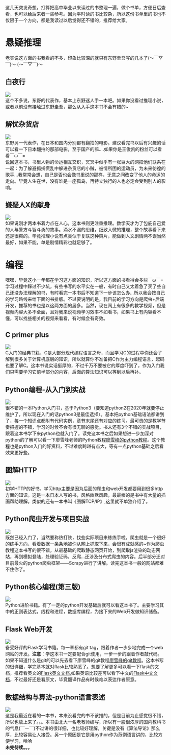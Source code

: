 这几天突发奇想，打算把高中毕业以来读过的书整理一遍，做个书单，方便日后查看，也可以给后来者一些参考。因为平时读的书比较杂，所以这份书单里的书也不仅限于一个方向，都是我读过以后觉得还不错的，推荐给大家。  
# 悬疑推理
老实说这方面的书我看的不多，印象比较深的就只有东野圭吾写的几本了(～￣▽￣)～ (～￣▽￣)～ 
## 白夜行
![](http://p1csf090h.bkt.clouddn.com/%E7%99%BD%E5%A4%9C%E8%A1%8C.jpg)  
这个不多说，东野的代表作，基本上东野迷人手一本吧。如果你没看过推理小说，或者以前没有接触过东野圭吾，那么从入手这本书不会有错的~
## 解忧杂货店
![](http://p1csf090h.bkt.clouddn.com/%E8%A7%A3%E5%BF%A7%E6%9D%82%E8%B4%A7%E5%BA%97.jpg)  
东野另一代表作，在日本和国内分别都有翻拍的电影。建议看完书以后有兴趣的话可以看一下日本翻拍的那部电影，至于国产的嘛....如果你是王俊凯的粉丝可以看看￣ω￣=  
说回这本书，书里人物的命运相互交织，冥冥中似乎有一张巨大的网把他们联系在一起：为了躲避抓捕慌乱中躲进杂货店的小贼，被情所困的运动员，为未来彷徨的歌手...我常常会想，自己是否也会像书里说的那样，无意之间改变了他人的命运的走向。毕竟人生在世，没有谁是一座孤岛，再特立独行的人也必定会受到别人的影响。
## 嫌疑人X的献身
![](http://p1csf090h.bkt.clouddn.com/book/%E5%AB%8C%E7%96%91%E4%BA%BA.jpg)  
如果说刚才两本书着力点在人心，这本书则更注重推理。数学天才为了包庇自己爱的人与警方斗智斗勇的故事。滴水不漏的思维，细致入微的推理，整个故事看下来还是很爽的。毕竟推理小说有点类似于复联这种爽片，能做到人文剧情两不误当然最好，如果不能，单是剧情精彩也就足够了。
# 编程
嘿嘿，毕竟这小一年都在学习这方面的知识，所以这方面的书看得会多些￣ω￣=  
学习过程中踩过不少坑，有些书写的水平实在一般，有时自己又太着急了买了些自己还没办法理解的书，有时看完一本书后不知道下一步该怎么办...所以我会按自己的学习路线来给下面的书排版。不过要说明的是，我目前的学习方向是爬虫+后端开发，推荐的书也是以这两方面的居多。当然，现在网上有很多的教学视频，但是视频内容大多不全面，且对我来说视频学习效率不如看书，如果书上有内容看不懂，可以找些相关的视频来看看，有时候会有奇效。
## C primer plus
![](http://p1csf090h.bkt.clouddn.com/book/C%20primer%20plus.jpg)  
C入门的经典书籍，C是大部分现代编程语言之母，而且学习C的过程中你还会了解到很多关于计算机底层的知识，所以就算你不准备把C作为主力编程语言，起码也要了解C。这本书说实话挺厚的，不过千万不要被它的厚度吓到了，作为入门我们只需要学习它前半部分的内容，后面的算法知识可以等到以后再补。

## Python编程-从入门到实战
![](http://p1csf090h.bkt.clouddn.com/book/python%E5%85%A5%E9%97%A8.jpg)  
很不错的一本Python入门书，基于Python3（要知道python2在2020年就要停止维护了，所以现在入门的话python3是最佳选择）。基本把python基础语法都讲到了，每一个知识点都附有代码实例，章节末尾还有对应的练习。最可贵的是教学节奏把握的不错，学习的时候不会有很无聊的感觉。书末还有3个不错的实战项目，跟着这本书学下来python也就入门了。读完这本书之后如果想进一步加深对python的了解可以看一下廖雪峰老师的Python教程[廖雪峰的python教程](https://www.liaoxuefeng.com/wiki/0014316089557264a6b348958f449949df42a6d3a2e542c000)。这个教程也是python入门的好资料，不过难度跨越有点大，等有一点python基础之后看效果更好些。
## 图解HTTP
![](http://p1csf090h.bkt.clouddn.com/book/%E5%9B%BE%E8%A7%A3http.jpg)  
初学HTTP的好书。学习http主要是因为后面的爬虫和web开发都要用到很多http方面的知识。这是一本日本人写的书，风格幽默风趣，最最棒的是书中有大量的插画帮助理解。类似的还有一本书叫《图解TCP/IP》,这里就不单独介绍了。
## Python爬虫开发与项目实战
![](http://p1csf090h.bkt.clouddn.com/book/python%E7%88%AC%E8%99%AB.jpg)  
既然已经入门了，当然要称热打铁，找些实际项目来练练手啦，爬虫就是一个很好的练手方向，看着数据一条条地被你从网上抓取下来，会很有成就感的~作为爬虫教程这本书写的很不错，从最基础的爬取静态网页开始，到爬取js渲染的动态网站，再到模拟登陆，处理验证码，反爬...还涉及分布式爬虫的内容。后半部分还对目前最火的python爬虫框架——Scrapy进行了讲解。读完这本书一般的网站都难不住你了。
## Python核心编程(第三版)
![](http://p1csf090h.bkt.clouddn.com/book/python%E6%A0%B8%E5%BF%83%E7%BC%96%E7%A8%8B.jpg)  
Python进阶书籍。有了一定的python开发基础后就可以看这本书了。主要学习其中的正则表达式，线程和进程，数据库编程，为接下来的Web开发做知识储备。
## Flask Web开发
![](http://p1csf090h.bkt.clouddn.com/book/Flask%20Web.jpg)  
备受好评的Flask学习书籍。每一章都有git tag，跟着作者一步步地完成一个web网站的开发。**注意**：学这本书一定要配合git使用，一步一步的跟着作者敲代码。如果不知道什么是git的可以先去看下廖雪峰的git教程[廖雪峰的git教程](https://www.liaoxuefeng.com/wiki/0013739516305929606dd18361248578c67b8067c8c017b000)。这本书写的很详细，学完基本就对flask比较熟悉了。想要了解更多可以看一下flask的文档，推荐看英文的[Flask英文文档](http://flask.pocoo.org/),如果英语比较差可以看下中文的[Flask中文文档](http://docs.jinkan.org/docs/flask/)，不过最好还是看原文，毕竟翻译作品有时候难以表达作者原意。
## 数据结构与算法-python语言表述
![](http://p1csf090h.bkt.clouddn.com/book/%E6%95%B0%E6%8D%AE%E7%BB%93%E6%9E%84.jpg)  
这是我最近在看的一本书，本来没看完的书不该推的，但是目前为止感觉很不错，所以也放上来了。。。本书由北大一名老教师编写，所以有一股很浓厚的国内教科书的气息(￣ー￣)不过讲的很详细，也比较好理解，关键是没有《算法导论》那么厚，比较容易让人接受。另一个原因是它是用python作为范例语言讲的，比较方便学习，哈哈  
**未完待续。。。**


